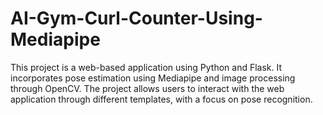 # AI-Gym-Curl-Counter-Using-Mediapipe
This project is a web-based application using Python and Flask. It incorporates pose estimation using Mediapipe and image processing through OpenCV. The project allows users to interact with the web application through different templates, with a focus on pose recognition.
